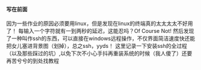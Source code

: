 #### 写在前面

因为一些作业的原因必须要用linux，但是发现在linux的终端真的太太太太不好用了！
每输入一个字符就有一到两秒的延迟，这能忍吗？Of Course Not!
然后发现了一种叫作ssh的东西，可以直接在windows远程操作，不仅界面简洁速度快还能把女儿塞进背景图（划掉），总之ssh，yyds！
这里记录一下安装ssh的全过程（以及那些踩过的坑）,以免下次不小心手抖再重装系统的时候（我人傻了）还要再苦兮兮的到处找教程



